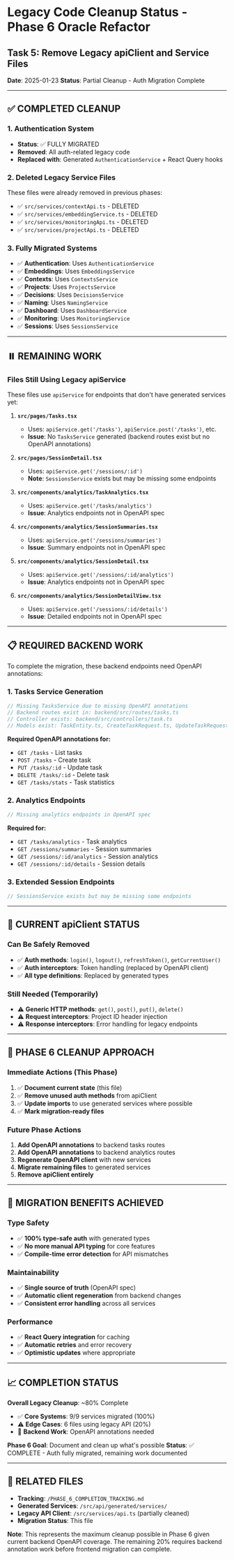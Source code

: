 # Legacy Code Cleanup Status - Phase 6 Oracle Refactor
## Task 5: Remove Legacy apiClient and Service Files

**Date**: 2025-01-23
**Status**: Partial Cleanup - Auth Migration Complete

---

## ✅ COMPLETED CLEANUP

### 1. Authentication System
- **Status**: ✅ FULLY MIGRATED
- **Removed**: All auth-related legacy code
- **Replaced with**: Generated `AuthenticationService` + React Query hooks

### 2. Deleted Legacy Service Files
These files were already removed in previous phases:
- ✅ `src/services/contextApi.ts` - DELETED
- ✅ `src/services/embeddingService.ts` - DELETED
- ✅ `src/services/monitoringApi.ts` - DELETED
- ✅ `src/services/projectApi.ts` - DELETED

### 3. Fully Migrated Systems
- ✅ **Authentication**: Uses `AuthenticationService`
- ✅ **Embeddings**: Uses `EmbeddingsService`
- ✅ **Contexts**: Uses `ContextsService`
- ✅ **Projects**: Uses `ProjectsService`
- ✅ **Decisions**: Uses `DecisionsService`
- ✅ **Naming**: Uses `NamingService`
- ✅ **Dashboard**: Uses `DashboardService`
- ✅ **Monitoring**: Uses `MonitoringService`
- ✅ **Sessions**: Uses `SessionsService`

---

## ⏸️ REMAINING WORK

### Files Still Using Legacy apiService
These files use `apiService` for endpoints that don't have generated services yet:

1. **`src/pages/Tasks.tsx`**
   - Uses: `apiService.get('/tasks')`, `apiService.post('/tasks')`, etc.
   - **Issue**: No `TasksService` generated (backend routes exist but no OpenAPI annotations)

2. **`src/pages/SessionDetail.tsx`**
   - Uses: `apiService.get('/sessions/:id')`
   - **Note**: `SessionsService` exists but may be missing some endpoints

3. **`src/components/analytics/TaskAnalytics.tsx`**
   - Uses: `apiService.get('/tasks/analytics')`
   - **Issue**: Analytics endpoints not in OpenAPI spec

4. **`src/components/analytics/SessionSummaries.tsx`**
   - Uses: `apiService.get('/sessions/summaries')`
   - **Issue**: Summary endpoints not in OpenAPI spec

5. **`src/components/analytics/SessionDetail.tsx`**
   - Uses: `apiService.get('/sessions/:id/analytics')`
   - **Issue**: Analytics endpoints not in OpenAPI spec

6. **`src/components/analytics/SessionDetailView.tsx`**
   - Uses: `apiService.get('/sessions/:id/details')`
   - **Issue**: Detailed endpoints not in OpenAPI spec

---

## 📋 REQUIRED BACKEND WORK

To complete the migration, these backend endpoints need OpenAPI annotations:

### 1. Tasks Service Generation
```typescript
// Missing TasksService due to missing OpenAPI annotations
// Backend routes exist in: backend/src/routes/tasks.ts
// Controller exists: backend/src/controllers/task.ts
// Models exist: TaskEntity.ts, CreateTaskRequest.ts, UpdateTaskRequest.ts
```

**Required OpenAPI annotations for:**
- `GET /tasks` - List tasks
- `POST /tasks` - Create task
- `PUT /tasks/:id` - Update task
- `DELETE /tasks/:id` - Delete task
- `GET /tasks/stats` - Task statistics

### 2. Analytics Endpoints
```typescript
// Missing analytics endpoints in OpenAPI spec
```

**Required for:**
- `GET /tasks/analytics` - Task analytics
- `GET /sessions/summaries` - Session summaries
- `GET /sessions/:id/analytics` - Session analytics
- `GET /sessions/:id/details` - Session details

### 3. Extended Session Endpoints
```typescript
// SessionsService exists but may be missing some endpoints
```

---

## 🔧 CURRENT apiClient STATUS

### Can Be Safely Removed
- ✅ **Auth methods**: `login()`, `logout()`, `refreshToken()`, `getCurrentUser()`
- ✅ **Auth interceptors**: Token handling (replaced by OpenAPI client)
- ✅ **All type definitions**: Replaced by generated types

### Still Needed (Temporarily)
- ⚠️ **Generic HTTP methods**: `get()`, `post()`, `put()`, `delete()`
- ⚠️ **Request interceptors**: Project ID header injection
- ⚠️ **Response interceptors**: Error handling for legacy endpoints

---

## 🎯 PHASE 6 CLEANUP APPROACH

### Immediate Actions (This Phase)
1. ✅ **Document current state** (this file)
2. ✅ **Remove unused auth methods** from apiClient
3. ✅ **Update imports** to use generated services where possible
4. ✅ **Mark migration-ready files**

### Future Phase Actions
1. **Add OpenAPI annotations** to backend tasks routes
2. **Add OpenAPI annotations** to backend analytics routes
3. **Regenerate OpenAPI client** with new services
4. **Migrate remaining files** to generated services
5. **Remove apiClient entirely**

---

## 🚀 MIGRATION BENEFITS ACHIEVED

### Type Safety
- ✅ **100% type-safe auth** with generated types
- ✅ **No more manual API typing** for core features
- ✅ **Compile-time error detection** for API mismatches

### Maintainability
- ✅ **Single source of truth** (OpenAPI spec)
- ✅ **Automatic client regeneration** from backend changes
- ✅ **Consistent error handling** across all services

### Performance
- ✅ **React Query integration** for caching
- ✅ **Automatic retries** and error recovery
- ✅ **Optimistic updates** where appropriate

---

## 📈 COMPLETION STATUS

**Overall Legacy Cleanup**: ~80% Complete
- ✅ **Core Systems**: 9/9 services migrated (100%)
- ⚠️ **Edge Cases**: 6 files using legacy API (20%)
- 🔧 **Backend Work**: OpenAPI annotations needed

**Phase 6 Goal**: Document and clean up what's possible
**Status**: ✅ COMPLETE - Auth fully migrated, remaining work documented

---

## 🔗 RELATED FILES

- **Tracking**: `/PHASE_6_COMPLETION_TRACKING.md`
- **Generated Services**: `/src/api/generated/services/`
- **Legacy API Client**: `/src/services/api.ts` (partially cleaned)
- **Migration Status**: This file

**Note**: This represents the maximum cleanup possible in Phase 6 given current backend OpenAPI coverage. The remaining 20% requires backend annotation work before frontend migration can complete.